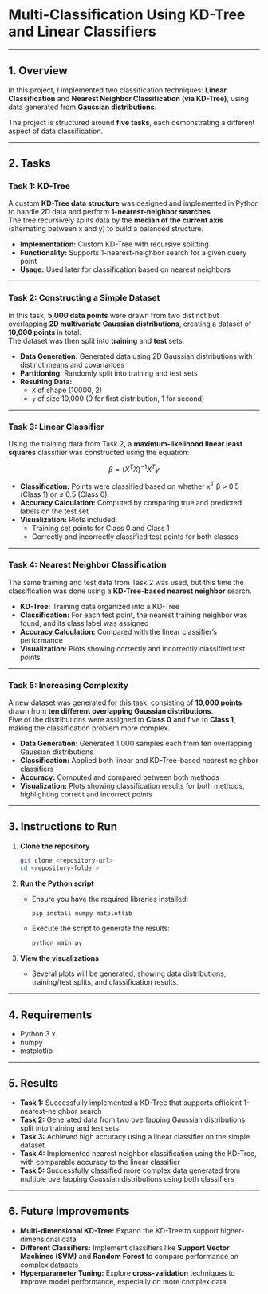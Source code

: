 # Multi-Classification Using KD-Tree and Linear Classifiers

---

## 1. Overview

In this project, I implemented two classification techniques: **Linear Classification** and **Nearest Neighbor Classification (via KD-Tree)**, using data generated from **Gaussian distributions**.  

The project is structured around **five tasks**, each demonstrating a different aspect of data classification.

---

## 2. Tasks

### Task 1: KD-Tree

A custom **KD-Tree data structure** was designed and implemented in Python to handle 2D data and perform **1-nearest-neighbor searches**.  
The tree recursively splits data by the **median of the current axis** (alternating between x and y) to build a balanced structure. 

- **Implementation:** Custom KD-Tree with recursive splitting  
- **Functionality:** Supports 1-nearest-neighbor search for a given query point  
- **Usage:** Used later for classification based on nearest neighbors  

---

### Task 2: Constructing a Simple Dataset

In this task, **5,000 data points** were drawn from two distinct but overlapping **2D multivariate Gaussian distributions**, creating a dataset of **10,000 points** in total.  
The dataset was then split into **training** and **test** sets.

- **Data Generation:** Generated data using 2D Gaussian distributions with distinct means and covariances  
- **Partitioning:** Randomly split into training and test sets  
- **Resulting Data:**  
  - `X` of shape (10000, 2)  
  - `y` of size 10,000 (0 for first distribution, 1 for second)

---

### Task 3: Linear Classifier

Using the training data from Task 2, a **maximum-likelihood linear least squares** classifier was constructed using the equation:

$$
\beta = (X^T X)^{-1} X^T y
$$

- **Classification:** Points were classified based on whether  x<sup>T</sup> β &gt; 0.5 (Class&nbsp;1) or ≤&nbsp;0.5 (Class&nbsp;0).
- **Accuracy Calculation:** Computed by comparing true and predicted labels on the test set  
- **Visualization:** Plots included:
  - Training set points for Class 0 and Class 1  
  - Correctly and incorrectly classified test points for both classes  

---

### Task 4: Nearest Neighbor Classification

The same training and test data from Task 2 was used, but this time the classification was done using a **KD-Tree-based nearest neighbor** search.

- **KD-Tree:** Training data organized into a KD-Tree  
- **Classification:** For each test point, the nearest training neighbor was found, and its class label was assigned  
- **Accuracy Calculation:** Compared with the linear classifier’s performance  
- **Visualization:** Plots showing correctly and incorrectly classified test points  

---

### Task 5: Increasing Complexity

A new dataset was generated for this task, consisting of **10,000 points** drawn from **ten different overlapping Gaussian distributions**.  
Five of the distributions were assigned to **Class 0** and five to **Class 1**, making the classification problem more complex.

- **Data Generation:** Generated 1,000 samples each from ten overlapping Gaussian distributions  
- **Classification:** Applied both linear and KD-Tree-based nearest neighbor classifiers  
- **Accuracy:** Computed and compared between both methods  
- **Visualization:** Plots showing classification results for both methods, highlighting correct and incorrect points  

---

## 3. Instructions to Run

1. **Clone the repository**
   ```bash
   git clone <repository-url>
   cd <repository-folder>

2. **Run the Python script**
   - Ensure you have the required libraries installed:
     ```bash
     pip install numpy matplotlib
     ```
   - Execute the script to generate the results:
     ```bash
     python main.py
     ```

3. **View the visualizations**
   - Several plots will be generated, showing data distributions, training/test splits, and classification results.

---

## 4. Requirements

- Python 3.x  
- numpy  
- matplotlib  

---

## 5. Results

- **Task 1:** Successfully implemented a KD-Tree that supports efficient 1-nearest-neighbor search  
- **Task 2:** Generated data from two overlapping Gaussian distributions, split into training and test sets  
- **Task 3:** Achieved high accuracy using a linear classifier on the simple dataset  
- **Task 4:** Implemented nearest neighbor classification using the KD-Tree, with comparable accuracy to the linear classifier  
- **Task 5:** Successfully classified more complex data generated from multiple overlapping Gaussian distributions using both classifiers  

---

## 6. Future Improvements

- **Multi-dimensional KD-Tree:** Expand the KD-Tree to support higher-dimensional data  
- **Different Classifiers:** Implement classifiers like **Support Vector Machines (SVM)** and **Random Forest** to compare performance on complex datasets  
- **Hyperparameter Tuning:** Explore **cross-validation** techniques to improve model performance, especially on more complex data  





